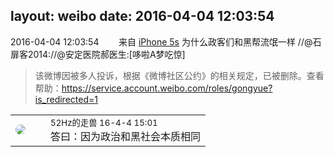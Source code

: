 layout: weibo
date: 2016-04-04 12:03:54
---
<meta name="referrer" content="no-referrer" />

2016-04-04 12:03:54  &nbsp;&nbsp;&nbsp;&nbsp;&nbsp;&nbsp; 来自 <a href="sinaweibo://customweibosource" rel="nofollow">iPhone 5s</a>
为什么政客们和黑帮流氓一样 //@石扉客2014://@安定医院郝医生:[哆啦A梦吃惊]
>  该微博因被多人投诉，根据《微博社区公约》的相关规定，已被删除。查看帮助：https://service.account.weibo.com/roles/gongyue?is_redirected=1

<table style="width: 100%;">
  <tr>
    <td style="width: 40px;"><img style="border-radius:50%" src="https://tva4.sinaimg.cn/crop.0.0.180.180.50/8beaf773jw1e8qgp5bmzyj2050050aa8.jpg?KID=imgbed,tva&Expires=1624465763&ssig=DoQeSzkw0w"></td>
    <td colspan="2"><small>52Hz的走兽 16-4-4 15:01</small><br/>答曰：因为政治和黑社会本质相同</td>
  </tr>
</table>
